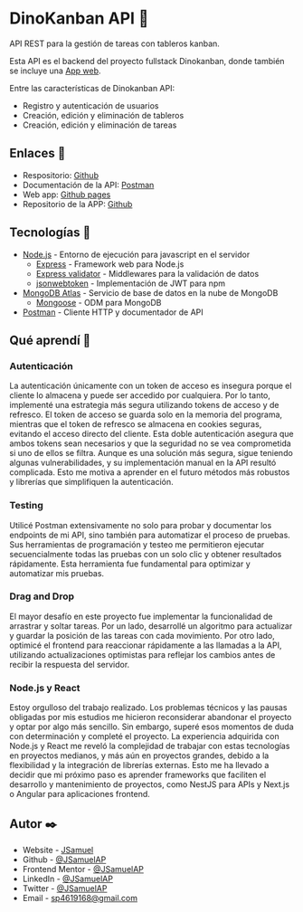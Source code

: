 # DinoKanban API 🦖

API REST para la gestión de tareas con tableros kanban.

Esta API es el backend del proyecto fullstack Dinokanban, donde también se incluye una [App web](https://github.com/JSamuelAP/DinoKanban-APP).

Entre las características de Dinokanban API:

- Registro y autenticación de usuarios
- Creación, edición y eliminación de tableros
- Creación, edición y eliminación de tareas

## Enlaces 🔗

- Respositorio: [Github](https://github.com/JSamuelAP/DinoKanban-API)
- Documentación de la API: [Postman](https://documenter.getpostman.com/view/27778436/2s9Ykq7LXn)
- Web app: [Github pages](https://JSamuelAP.github.io/DinoKanban.APP)
- Repositorio de la APP: [Github](https://github.com/JSamuelAP/DinoKanban-APP)

## Tecnologías 🧰

- [Node.js](https://nodejs.org/en) - Entorno de ejecución para javascript en el servidor
  - [Express](https://expressjs.com/) - Framework web para Node.js
  - [Express validator](https://express-validator.github.io/docs) - Middlewares para la validación de datos
  - [jsonwebtoken](https://www.npmjs.com/package/jsonwebtoken) - Implementación de JWT para npm
- [MongoDB Atlas](https://www.mongodb.com/products/platform/atlas-database) - Servicio de base de datos en la nube de MongoDB
  - [Mongoose](https://mongoosejs.com/) - ODM para MongoDB
- [Postman](https://www.postman.com/) - Cliente HTTP y documentador de API

## Qué aprendí 🧠

### Autenticación

La autenticación únicamente con un token de acceso es insegura porque el cliente lo almacena y puede ser accedido por cualquiera. Por lo tanto, implementé una estrategia más segura utilizando tokens de acceso y de refresco. El token de acceso se guarda solo en la memoria del programa, mientras que el token de refresco se almacena en cookies seguras, evitando el acceso directo del cliente. Esta doble autenticación asegura que ambos tokens sean necesarios y que la seguridad no se vea comprometida si uno de ellos se filtra. Aunque es una solución más segura, sigue teniendo algunas vulnerabilidades, y su implementación manual en la API resultó complicada. Esto me motiva a aprender en el futuro métodos más robustos y librerías que simplifiquen la autenticación.

### Testing

Utilicé Postman extensivamente no solo para probar y documentar los endpoints de mi API, sino también para automatizar el proceso de pruebas. Sus herramientas de programación y testeo me permitieron ejecutar secuencialmente todas las pruebas con un solo clic y obtener resultados rápidamente. Esta herramienta fue fundamental para optimizar y automatizar mis pruebas.

### Drag and Drop

El mayor desafío en este proyecto fue implementar la funcionalidad de arrastrar y soltar tareas. Por un lado, desarrollé un algoritmo para actualizar y guardar la posición de las tareas con cada movimiento. Por otro lado, optimicé el frontend para reaccionar rápidamente a las llamadas a la API, utilizando actualizaciones optimistas para reflejar los cambios antes de recibir la respuesta del servidor.

### Node.js y React

Estoy orgulloso del trabajo realizado. Los problemas técnicos y las pausas obligadas por mis estudios me hicieron reconsiderar abandonar el proyecto y optar por algo más sencillo. Sin embargo, superé esos momentos de duda con determinación y completé el proyecto. La experiencia adquirida con Node.js y React me reveló la complejidad de trabajar con estas tecnologías en proyectos medianos, y más aún en proyectos grandes, debido a la flexibilidad y la integración de librerías externas. Esto me ha llevado a decidir que mi próximo paso es aprender frameworks que faciliten el desarrollo y mantenimiento de proyectos, como NestJS para APIs y Next.js o Angular para aplicaciones frontend.

## Autor ✒️

- Website - [JSamuel](https://jsamuelap.github.io)
- Github - [@JSamuelAP](https://github.com/JSamuelAP)
- Frontend Mentor - [@JSamuelAP](https://www.frontendmentor.io/profile/JSamuelAP)
- LinkedIn - [@JSamuelAP](https://www.linkedin.com/in/jsamuelap)
- Twitter - [@JSamuelAP](https://www.twitter.com/yourusername)
- Email - [sp4619168@gmail.com](mailto:sp4619168@gmail.com)
